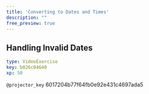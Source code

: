 ```yaml
---
title: 'Converting to Dates and Times'
description: ""
free_preview: true
---
```


## Handling Invalid Dates

```yaml
type: VideoExercise
key: b026c04640
xp: 50
```

`@projector_key`
6017204b77f64fb0e92e431c4697ada5
